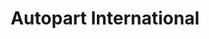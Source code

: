 ---
title: "Autopart International"
url: /south-portland/autopart-international/
shop: Autoteile
---